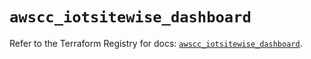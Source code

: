 # `awscc_iotsitewise_dashboard`

Refer to the Terraform Registry for docs: [`awscc_iotsitewise_dashboard`](https://registry.terraform.io/providers/hashicorp/awscc/0.70.0/docs/resources/iotsitewise_dashboard).
